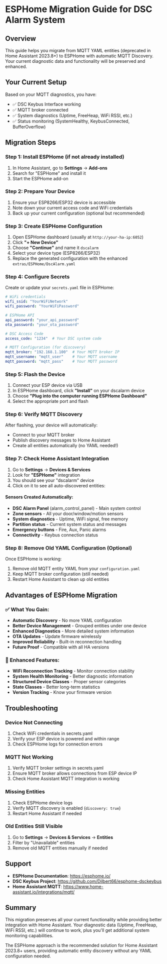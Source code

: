 # ESPHome Migration Guide for DSC Alarm System

## Overview

This guide helps you migrate from MQTT YAML entities (deprecated in Home Assistant 2023.8+) to ESPHome with automatic MQTT Discovery. Your current diagnostic data and functionality will be preserved and enhanced.

## Your Current Setup

Based on your MQTT diagnostics, you have:
- ✅ DSC Keybus Interface working
- ✅ MQTT broker connected
- ✅ System diagnostics (Uptime, FreeHeap, WiFi RSSI, etc.)
- ✅ Status monitoring (SystemHealthy, KeybusConnected, BufferOverflow)

## Migration Steps

### Step 1: Install ESPHome (if not already installed)

1. In Home Assistant, go to **Settings** → **Add-ons**
2. Search for "ESPHome" and install it
3. Start the ESPHome add-on

### Step 2: Prepare Your Device

1. Ensure your ESP8266/ESP32 device is accessible
2. Note down your current access code and WiFi credentials
3. Back up your current configuration (optional but recommended)

### Step 3: Create ESPHome Configuration

1. Open ESPHome dashboard (usually at `http://your-ha-ip:6052`)
2. Click **"+ New Device"**
3. Choose **"Continue"** and name it `dscalarm`
4. Select your device type (ESP8266/ESP32)
5. Replace the generated configuration with the enhanced `extras/ESPHome/DscAlarm.yaml`

### Step 4: Configure Secrets

Create or update your `secrets.yaml` file in ESPHome:

```yaml
# WiFi credentials
wifi_ssid: "YourWiFiNetwork"
wifi_password: "YourWiFiPassword"

# ESPHome API
api_password: "your_api_password"
ota_password: "your_ota_password"

# DSC Access Code
access_code: "1234"  # Your DSC system code

# MQTT Configuration (for discovery)
mqtt_broker: "192.168.1.100"  # Your MQTT broker IP
mqtt_username: "mqtt_user"    # Your MQTT username
mqtt_password: "mqtt_pass"    # Your MQTT password
```

### Step 5: Flash the Device

1. Connect your ESP device via USB
2. In ESPHome dashboard, click **"Install"** on your dscalarm device
3. Choose **"Plug into the computer running ESPHome Dashboard"**
4. Select the appropriate port and flash

### Step 6: Verify MQTT Discovery

After flashing, your device will automatically:
- Connect to your MQTT broker
- Publish discovery messages to Home Assistant
- Create all entities automatically (no YAML needed!)

### Step 7: Check Home Assistant Integration

1. Go to **Settings** → **Devices & Services**
2. Look for **"ESPHome"** integration
3. You should see your "dscalarm" device
4. Click on it to see all auto-discovered entities:

#### Sensors Created Automatically:
- **DSC Alarm Panel** (alarm_control_panel) - Main system control
- **Zone sensors** - All your door/window/motion sensors
- **System diagnostics** - Uptime, WiFi signal, free memory
- **Partition status** - Current system status and messages
- **Emergency buttons** - Fire, Aux, Panic alarms
- **Connectivity** - Keybus connection status

### Step 8: Remove Old YAML Configuration (Optional)

Once ESPHome is working:
1. Remove old MQTT entity YAML from your `configuration.yaml`
2. Keep MQTT broker configuration (still needed)
3. Restart Home Assistant to clean up old entities

## Advantages of ESPHome Migration

### ✅ What You Gain:
- **Automatic Discovery** - No more YAML configuration
- **Better Device Management** - Grouped entities under one device
- **Enhanced Diagnostics** - More detailed system information
- **OTA Updates** - Update firmware wirelessly
- **Improved Reliability** - Built-in reconnection handling
- **Future Proof** - Compatible with all HA versions

### 🔧 Enhanced Features:
- **WiFi Reconnection Tracking** - Monitor connection stability
- **System Health Monitoring** - Better diagnostic information
- **Structured Device Classes** - Proper sensor categories
- **State Classes** - Better long-term statistics
- **Version Tracking** - Know your firmware version

## Troubleshooting

### Device Not Connecting
1. Check WiFi credentials in secrets.yaml
2. Verify your ESP device is powered and within range
3. Check ESPHome logs for connection errors

### MQTT Not Working
1. Verify MQTT broker settings in secrets.yaml
2. Ensure MQTT broker allows connections from ESP device IP
3. Check Home Assistant MQTT integration is working

### Missing Entities
1. Check ESPHome device logs
2. Verify MQTT discovery is enabled (`discovery: true`)
3. Restart Home Assistant if needed

### Old Entities Still Visible
1. Go to **Settings** → **Devices & Services** → **Entities**
2. Filter by "Unavailable" entities
3. Remove old MQTT entities manually if needed

## Support

- **ESPHome Documentation**: https://esphome.io/
- **DSC Keybus Project**: https://github.com/Dilbert66/esphome-dsckeybus
- **Home Assistant MQTT**: https://www.home-assistant.io/integrations/mqtt/

## Summary

This migration preserves all your current functionality while providing better integration with Home Assistant. Your diagnostic data (Uptime, FreeHeap, WiFi RSSI, etc.) will continue to work, plus you'll get additional system monitoring capabilities.

The ESPHome approach is the recommended solution for Home Assistant 2023.8+ users, providing automatic entity discovery without any YAML configuration needed.